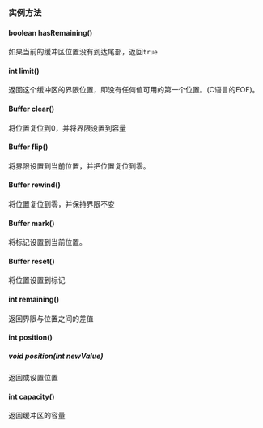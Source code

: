 ### 实例方法
#### boolean hasRemaining()
如果当前的缓冲区位置没有到达尾部，返回`true`
#### int limit()
返回这个缓冲区的界限位置，即没有任何值可用的第一个位置。(C语言的EOF)。
#### Buffer clear()
将位置复位到0，并将界限设置到容量
#### Buffer flip()
将界限设置到当前位置，并把位置复位到零。
#### Buffer rewind()
将位置复位到零，并保持界限不变
#### Buffer mark()
将标记设置到当前位置。
#### Buffer reset()
将位置设置到标记
#### int remaining()
返回界限与位置之间的差值
#### int position()
##### void position(int newValue)
返回或设置位置
#### int capacity()
返回缓冲区的容量